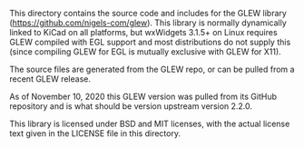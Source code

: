 This directory contains the source code and includes for the GLEW library
(https://github.com/nigels-com/glew). This library is normally dynamically
linked to KiCad on all platforms, but wxWidgets 3.1.5+ on Linux requires
GLEW compiled with EGL support and most distributions do not supply this
(since compiling GLEW for EGL is mutually exclusive with GLEW for X11).

The source files are generated from the GLEW repo, or can be pulled from
a recent GLEW release.

As of November 10, 2020 this GLEW version was pulled from its GitHub
repository and is what should be version upstream version 2.2.0.

This library is licensed under BSD and MIT licenses, with the actual
license text given in the LICENSE file in this directory.
